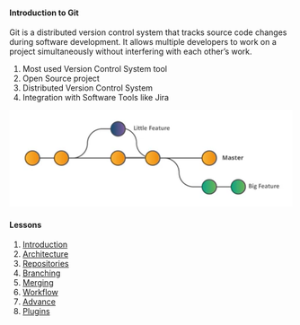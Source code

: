 #### Introduction to Git

Git is a distributed version control system that tracks source code changes during software development. It allows multiple developers to work on a project simultaneously without interfering with each other’s work.

1) Most used Version Control System tool
2) Open Source project 
3) Distributed Version Control System
4) Integration with Software Tools like Jira


![Git Branch](image.png)

#### Lessons

1)  [Introduction](https://github.com/savanarohit/Git-Ninja/blob/main/01_Introduction.md)
2)  [Architecture](https://github.com/savanarohit/Git-Ninja/blob/main/02_Architecture.md)
3)  [Repositories](https://github.com/savanarohit/Git-Ninja/blob/main/03_Repositories.md)
4)  [Branching](https://github.com/savanarohit/Git-Ninja/blob/main/04_Branching.md)
5)  [Merging](https://github.com/savanarohit/Git-Ninja/blob/main/05_Merging.md)
6)  [Workflow](https://github.com/savanarohit/Git-Ninja/blob/main/06_Workflow.md)
7)  [Advance](https://github.com/savanarohit/Git-Ninja/blob/main/07_Advance.md)
8)  [Plugins](https://github.com/savanarohit/Git-Ninja/blob/main/08_Plugins.md)


